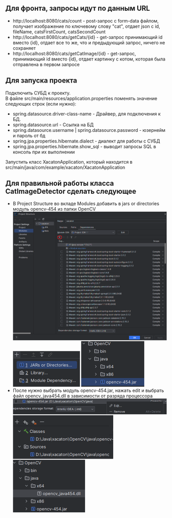 Для фронта, запросы идут по данным URL
-
- http://localhost:8080/cats/count - post-запрос с form-data файлом, получает изображение по ключевому слову "cat", отдает json с id, fileName, catsFirstCount, catsSecondCount
- http://localhost:8080/cats/getCats/{id} - get-запрос принимающий id вместо {id}, отдает все то же, что и предыдующий запрос, ничего не сохраняет
- http://localhost:8080/cats/getCatImage/{id} - get-запрос, принимающий id вместо {id}, отдает картинку с котом, которая была отправлена в первом запросе

Для запуска проекта
-
Подключить СУБД к проекту.<br>
В файле src/main/resources/application.properties поменять значение следующих строк (если нужно):
- spring.datasource.driver-class-name - Драйвер, для подключения к БД.
- spring.datasource.url - Ссылка на БД
- spring.datasource.username | spring.datasource.password - юзернейм и пароль от бд
- spring.jpa.properties.hibernate.dialect - диалект для работы с СУБД
- spring.jpa.properties.hibernate.show_sql - выводит запросы SQL в консоль при их выполнении

Запустить класс XacatonApplication, который находится в src/main/java/com/example/xacaton/XacatonApplication

Для правильной работы класса CatImageDetector сделать следующее
- 
- В Project Structure во вкладе Modules добавить в jars or directories модуль opencv-454 из папки OpenCV
<br>![img1.png](src/main/resources/imagesForREADME/img1.png)
<br>![img2.png](src/main/resources/imagesForREADME/img2.png)
![img3.png](src/main/resources/imagesForREADME/img3.png)
- После нужно выбрать модуль opencv-454.jar, нажать edit и выбрать файл opencv_java454.dll в зависимости от разряда процессора
<br>![img4.png](src/main/resources/imagesForREADME/img4.png)
<br>![img5.png](src/main/resources/imagesForREADME/img5.png)
![img6.png](src/main/resources/imagesForREADME/img6.png)
